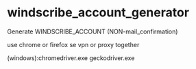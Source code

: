 # windscribe_account_generator

Generate WINDSCRIBE_ACCOUNT (NON-mail_confirmation)

use chrome or firefox 
se vpn or proxy together

(windows):chromedriver.exe geckodriver.exe
